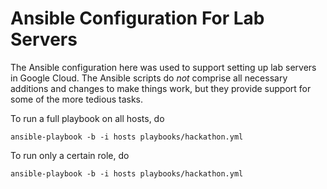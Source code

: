 [//]: # (Time-stamp: <2024-07-18 07:18:13 UTC liman>)

# Ansible Configuration For Lab Servers

The Ansible configuration here was used to support setting
up lab servers in Google Cloud. The Ansible scripts do *not*
comprise all necessary additions and changes to make things
work, but they provide support for some of the more tedious
tasks.

To run a full playbook on all hosts, do

```
ansible-playbook -b -i hosts playbooks/hackathon.yml
```

To run only a certain role, do 

```
ansible-playbook -b -i hosts playbooks/hackathon.yml
```
